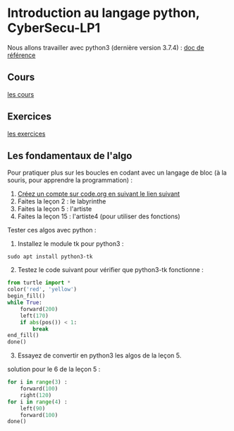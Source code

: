 # Introduction au langage python, CyberSecu-LP1

Nous allons travailler avec python3 (dernière version 3.7.4) : [doc de référence](https://docs.python.org/fr/3.7/)

## Cours

[les cours](course/python.md)

## Exercices

[les exercices](exercice/python.md)

## Les fondamentaux de l'algo

Pour pratiquer plus sur les boucles en codant avec un langage de bloc (à la souris, pour apprendre la programmation) :

1. [Créez un compte sur code.org en suivant le lien suivant](https://studio.code.org/join/WTCFSG)
2. Faites la leçon 2 : le labyrinthe
3. Faites la leçon 5 : l'artiste
4. Faites la leçon 15 : l'artiste4 (pour utiliser des fonctions)

Tester ces algos avec python :

1. Installez le module tk pour python3 :
```shell
sudo apt install python3-tk
```
2. Testez le code suivant pour vérifier que python3-tk fonctionne :
```python
from turtle import *
color('red', 'yellow')
begin_fill()
while True:
    forward(200)
    left(170)
    if abs(pos()) < 1:
        break
end_fill()
done()
```
3. Essayez de convertir en python3 les algos de la leçon 5.

solution pour le 6 de la leçon 5 :
```python
for i in range(3) :
    forward(100)
    right(120)
for i in range(4) :
    left(90)
    forward(100)
done()
```
